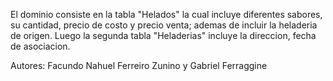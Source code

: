 El dominio consiste en la tabla "Helados" la cual
incluye diferentes sabores, su cantidad, precio de costo
y precio venta; ademas de incluir la heladeria de origen.
Luego la segunda tabla "Heladerias" incluye la direccion,
fecha de asociacion. 

Autores: Facundo Nahuel Ferreiro Zunino y Gabriel Ferraggine